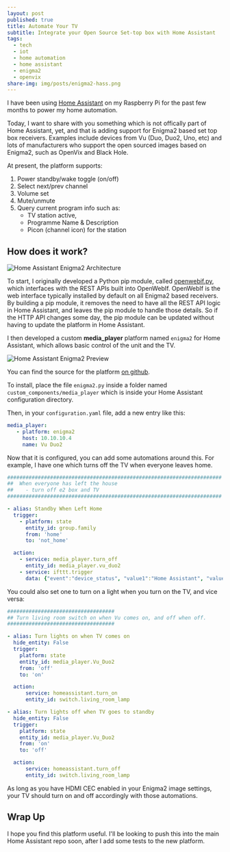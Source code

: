 ```yaml
---
layout: post
published: true
title: Automate Your TV
subtitle: Integrate your Open Source Set-top box with Home Assistant
tags:
  - tech
  - iot
  - home automation
  - home assistant
  - enigma2
  - openvix
share-img: img/posts/enigma2-hass.png
---
```

I have been using [Home Assistant][1] on my Raspberry Pi for the past few months to power my home automation. 

Today, I want to share with you something which is not offically part of Home Assistant, yet, and that is adding support for Enigma2 based set top box receivers. Examples include devices from Vu (Duo, Duo2, Uno, etc) and lots of manufacturers who support the open sourced images based on Enigma2, such as OpenVix and Black Hole.

At present, the platform supports:

1. Power standby/wake toggle (on/off)
2. Select next/prev channel
3. Volume set
4. Mute/unmute
5. Query current program info such as:
	- TV station active, 
    - Programme Name & Description
    - Picon (channel icon) for the station

## How does it work?

![Home Assistant Enigma2 Architecture]({{site.baseurl}}/img/posts/enigma2-hass.png)

To start, I originally developed a Python pip module, called [openwebif.py][2], which interfaces with the REST APIs built into OpenWebIf. OpenWebIf is the web interface typically installed by default on all Enigma2 based receivers. By building a pip module, it removes the need to have all the REST API logic in Home Assistant, and leaves the pip module to handle those details. So if the HTTP API changes some day, the pip module can be updated without having to update the platform in Home Assistant.

I then developed a custom **media_player** platform named `enigma2` for Home Assistant, which allows basic control of the unit and the TV. 


![Home Assistant Enigma2 Preview]({{site.baseurl}}/img/posts/enigma2gif.gif)

You can find the source for the platform [on github][3]. 

To install, place the file `enigma2.py` inside a folder named  `custom_components/media_player` which is inside your Home Assistant configuration directory.

Then, in your `configuration.yaml` file, add a new entry like this:
```yaml
media_player:
   - platform: enigma2
     host: 10.10.10.4
     name: Vu Duo2
```

Now that it is configured, you can add some automations around this. For example, I have one which turns off the TV when everyone leaves home.

```yaml
######################################################################
##  When everyone has left the house
##    - turn off e2 box and TV
######################################################################

- alias: Standby When Left Home
  trigger:
    - platform: state
      entity_id: group.family
      from: 'home'
      to: 'not_home'

  action:
    - service: media_player.turn_off
      entity_id: media_player.vu_duo2
    - service: ifttt.trigger
      data: {"event":"device_status", "value1":"Home Assistant", "value2":"Everyone Away From Home Triggered"}
```
You could also set one to turn on a light when you turn on the TV, and vice versa:

```yaml
###################################
## Turn living room switch on when Vu comes on, and off when off.
###################################

- alias: Turn lights on when TV comes on
  hide_entity: False
  trigger:
    platform: state
    entity_id: media_player.Vu_Duo2
    from: 'off'
    to: 'on'

  action:
      service: homeassistant.turn_on
      entity_id: switch.living_room_lamp

- alias: Turn lights off when TV goes to standby
  hide_entity: False
  trigger:
    platform: state
    entity_id: media_player.Vu_Duo2
    from: 'on'
    to: 'off'

  action:
      service: homeassistant.turn_off
      entity_id: switch.living_room_lamp
```
As long as you have HDMI CEC enabled in your Enigma2 image settings, your TV should turn on and off accordingly with those automations.

## Wrap Up
I hope you find this platform useful. I'll be looking to push this into the main Home Assistant repo soon, after I add some tests to the new platform. 


[1]: https://home-assistant.io
[2]: https://github.com/fbradyirl/openwebif.py
[3]: https://github.com/home-assistant/home-assistant/pull/21271/files
